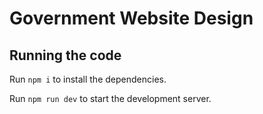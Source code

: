 
  # Government Website Design

  

  ## Running the code

  Run `npm i` to install the dependencies.

  Run `npm run dev` to start the development server.
  
